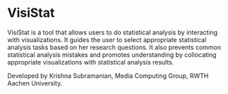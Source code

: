 VisiStat
=======

VisiStat is a tool that allows users to do statistical analysis by interacting with visualizations. It guides the user to select appropriate statistical analysis tasks based on her research questions. It also prevents common statistical analysis mistakes and promotes understanding by collocating appropriate visualizations with statistical analysis results.

Developed by 
Krishna Subramanian, Media Computing Group, RWTH Aachen University. 


